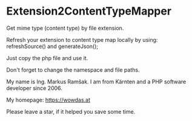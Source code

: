 # Extension2ContentTypeMapper
Get mime type (content type) by file extension. 

Refresh your extension to content type map locally by using: refreshSource() and generateJson();

Just copy the php file and use it.

Don't forget to change the namespace and file paths.

My name is Ing. Markus Ramšak. I am from Kärnten and a PHP software developer since 2006.

My homepage: https://wowdas.at

Please leave a star, if it helped you save some time.
